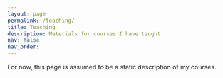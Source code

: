 ```yaml
---
layout: page
permalink: /teaching/
title: Teaching
description: Materials for courses I have taught.
nav: false
nav_order:
---
```


For now, this page is assumed to be a static description of my courses.
